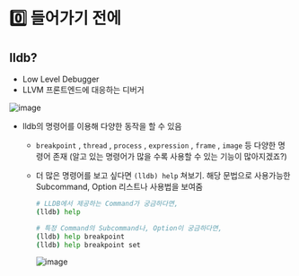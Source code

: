 # 0️⃣ 들어가기 전에

## lldb?

  - Low Level Debugger
  - LLVM 프론트엔드에 대응하는 디버거

  ![image](https://user-images.githubusercontent.com/20410193/133586643-5b73bfef-3acb-4ac0-9795-02fdb8829fad.png)

- lldb의 명령어를 이용해 다양한 동작을 할 수 있음

  - `breakpoint` , `thread` , `process` , `expression` , `frame` , `image` 등 다양한 명령어 존재 (알고 있는 명령어가 많을 수록 사용할 수 있는 기능이 많아지겠죠?)

  - 더 많은 명령어를 보고 싶다면 `(lldb) help` 쳐보기. 해당 문법으로 사용가능한 Subcommand, Option 리스트나 사용법을 보여줌

    ```sh
    # LLDB에서 제공하는 Command가 궁금하다면,
    (lldb) help
    
    # 특정 Command의 Subcommand나, Option이 궁금하다면,
    (lldb) help breakpoint
    (lldb) help breakpoint set
    ```

    ![image](https://user-images.githubusercontent.com/20410193/133586695-ce1b4431-1fab-41b7-b0be-6fe25638d5fa.png)




